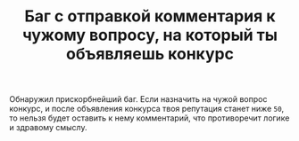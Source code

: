 ﻿---
title: "Баг с отправкой комментария к чужому вопросу, на который ты объявляешь конкурс"
se.owner.user_id: 212578
se.owner.display_name: "Рашен Беар"
se.owner.link: "https://ru.meta.stackoverflow.com/users/212578/%d0%a0%d0%b0%d1%88%d0%b5%d0%bd-%d0%91%d0%b5%d0%b0%d1%80"
se.link: "https://ru.meta.stackoverflow.com/questions/10441/%d0%91%d0%b0%d0%b3-%d1%81-%d0%be%d1%82%d0%bf%d1%80%d0%b0%d0%b2%d0%ba%d0%be%d0%b9-%d0%ba%d0%be%d0%bc%d0%bc%d0%b5%d0%bd%d1%82%d0%b0%d1%80%d0%b8%d1%8f-%d0%ba-%d1%87%d1%83%d0%b6%d0%be%d0%bc%d1%83-%d0%b2%d0%be%d0%bf%d1%80%d0%be%d1%81%d1%83-%d0%bd%d0%b0-%d0%ba%d0%be%d1%82%d0%be%d1%80%d1%8b%d0%b9-%d1%82%d1%8b-%d0%be%d0%b1%d1%8a%d1%8f%d0%b2%d0%bb%d1%8f%d0%b5%d1%88%d1%8c-%d0%ba%d0%be%d0%bd%d0%ba%d1%83%d1%80%d1%81"
se.question_id: 10441
se.post_type: question
se.score: 2
---
<p>Обнаружил прискорбнейший баг. Если назначить на чужой вопрос конкурс, и после объявления конкурса твоя репутация станет ниже <code>50</code>, то нельзя будет оставить к нему комментарий, что противоречит логике и здравому смыслу.</p>
